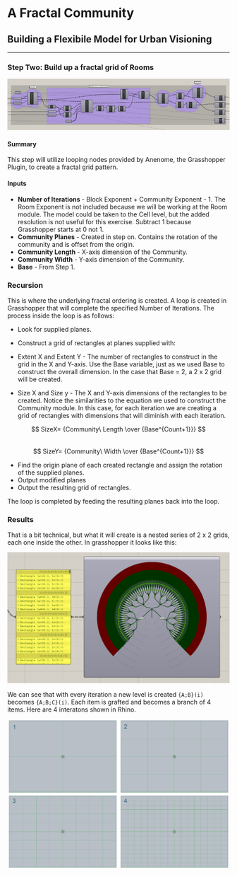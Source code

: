 # A Fractal Community
## Building a Flexibile Model for Urban Visioning
---

### Step Two: Build up a fractal grid of Rooms

![](images/step2.PNG)

#### Summary

This step will utilize looping nodes provided by Anenome, the Grasshopper Plugin, to create a fractal grid pattern.

#### Inputs

- **Number of Iterations** - Block Exponent + Community Exponent - 1. The Room Exponent is not included because we will be working at the Room module. The model could be taken to the Cell level, but the added resolution is not useful for this exercise. Subtract 1 because Grasshopper starts at 0 not 1.
- **Community Planes** - Created in step on. Contains the rotation of the community and is offset from the origin. 
- **Community Length** - X-axis dimension of the Community.
- **Community Width** - Y-axis dimension of the Community.
- **Base** - From Step 1.

### Recursion

This is where the underlying fractal ordering is created. A loop is created in Grasshopper that will complete the specified Number of Iterations. The process inside the loop is as follows:

- Look for supplied planes.

- Construct a grid of rectangles at planes supplied with:
 - Extent X and Extent Y - The number of rectangles to construct in the grid in the X and Y-axis. Use the Base variable, just as we used Base to construct the overall dimension. In the case that Base = 2, a 2 x 2 grid will be created.
 - Size X and Size y -  The X and Y-axis dimensions of the rectangles to be created. Notice the similarities to the equation we used to construct the Community module. In this case, for each iteration we are creating a grid of rectangles with dimensions that will diminish with each iteration.

$$
SizeX= {Community\ Length \over {Base^{Count+1}}}
$$
<br>
$$
SizeY= {Community\ Width \over {Base^{Count+1}}}
$$

- Find the origin plane of each created rectangle and assign the rotation of the supplied planes.
- Output modified planes
- Output the resulting grid of rectangles.

The loop is completed by feeding the resulting planes back into the loop. 

### Results

That is a bit technical, but what it will create is a nested series of 2 x 2 grids, each one inside the other. In grasshopper it looks like this:

![](images/step2-fractal.PNG)

We can see that with every iteration a new level is created `{A;B}(i)` becomes `{A;B;C}(i)`. Each item is grafted and becomes a branch of 4 items. Here are 4 interatons shown in Rhino.

![](images/fractalcombined.png)